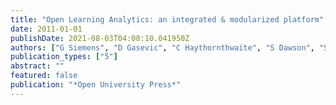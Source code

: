 ```yaml
---
title: "Open Learning Analytics: an integrated & modularized platform"
date: 2011-01-01
publishDate: 2021-08-03T04:08:10.041950Z
authors: ["G Siemens", "D Gasevic", "C Haythornthwaite", "S Dawson", "SB Shum", " ..."]
publication_types: ["5"]
abstract: ""
featured: false
publication: "*Open University Press*"
---
```


